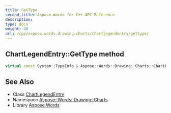 ```yaml
---
title: GetType
second_title: Aspose.Words for C++ API Reference
description: 
type: docs
weight: 40
url: /cpp/aspose.words.drawing.charts/chartlegendentry/gettype/
---
```

## ChartLegendEntry::GetType method




```cpp
virtual const System::TypeInfo & Aspose::Words::Drawing::Charts::ChartLegendEntry::GetType() const override
```

## See Also

* Class [ChartLegendEntry](../)
* Namespace [Aspose::Words::Drawing::Charts](../../)
* Library [Aspose.Words](../../../)
